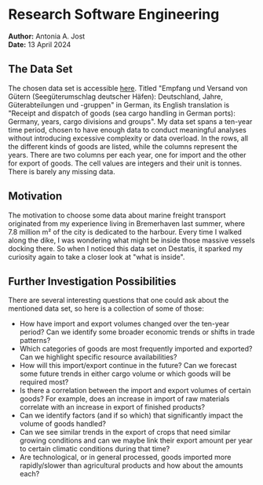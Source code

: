 # Research Software Engineering

**Author:** Antonia A. Jost  
**Date:** 13 April 2024

## The Data Set

The chosen data set is accessible [here](https://www-genesis.destatis.de/genesis//online?operation=table&code=46331-0001&bypass=true&levelindex=1&levelid=1714400794387#abreadcrumb). Titled "Empfang und Versand von Gütern (Seegüterumschlag deutscher Häfen): Deutschland, Jahre, Güterabteilungen und -gruppen" in German, its English translation is "Receipt and dispatch of goods (sea cargo handling in German ports): Germany, years, cargo divisions and groups". My data set spans a ten-year time period, chosen to have enough data to conduct meaningful analyses without introducing excessive complexity or data overload. In the rows, all the different kinds of goods are listed, while the columns represent the years. There are two columns per each year, one for import and the other for export of goods. The cell values are integers and their unit is tonnes. There is barely any missing data.

## Motivation

The motivation to choose some data about marine freight transport originated from my experience living in Bremerhaven last summer, where 7.8 million m² of the city is dedicated to the harbour. Every time I walked along the dike, I was wondering what might be inside those massive vessels docking there. So when I noticed this data set on Destatis, it sparked my curiosity again to take a closer look at "what is inside".

## Further Investigation Possibilities

There are several interesting questions that one could ask about the mentioned data set, so here is a collection of some of those:

- How have import and export volumes changed over the ten-year period? Can we identify some broader economic trends or shifts in trade patterns?
- Which categories of goods are most frequently imported and exported? Can we highlight specific resource availabilities?
- How will this import/export continue in the future? Can we forecast some future trends in either cargo volume or which goods will be required most?
- Is there a correlation between the import and export volumes of certain goods? For example, does an increase in import of raw materials correlate with an increase in export of finished products?
- Can we identify factors (and if so which) that significantly impact the volume of goods handled?
- Can we see similar trends in the export of crops that need similar growing conditions and can we maybe link their export amount per year to certain climatic conditions during that time?
- Are technological, or in general processed, goods imported more rapidly/slower than agricultural products and how about the amounts each?
